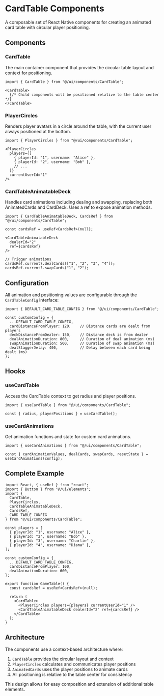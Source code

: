 # CardTable Components

A composable set of React Native components for creating an animated card table with circular player positioning.

## Components

### CardTable
The main container component that provides the circular table layout and context for positioning.

```tsx
import { CardTable } from "@/ui/components/CardTable";

<CardTable>
  {/* Child components will be positioned relative to the table center */}
</CardTable>
```

### PlayerCircles
Renders player avatars in a circle around the table, with the current user always positioned at the bottom.

```tsx
import { PlayerCircles } from "@/ui/components/CardTable";

<PlayerCircles 
  players={[
    { playerId: "1", username: "Alice" },
    { playerId: "2", username: "Bob" },
    // ...
  ]} 
  currentUserId="1" 
/>
```

### CardTableAnimatableDeck
Handles card animations including dealing and swapping, replacing both AnimatedCards and CardDeck. Uses a ref to expose animation methods.

```tsx
import { CardTableAnimatableDeck, CardsRef } from "@/ui/components/CardTable";

const cardsRef = useRef<CardsRef>(null);

<CardTableAnimatableDeck 
  dealerId="2" 
  ref={cardsRef}
/>

// Trigger animations
cardsRef.current?.dealCards(["1", "2", "3", "4"]);
cardsRef.current?.swapCards("1", "2");
```

## Configuration

All animation and positioning values are configurable through the `CardTableConfig` interface:

```tsx
import { DEFAULT_CARD_TABLE_CONFIG } from "@/ui/components/CardTable";

const customConfig = {
  ...DEFAULT_CARD_TABLE_CONFIG,
  cardDistanceFromPlayer: 120,    // Distance cards are dealt from players
  deckDistanceFromDealer: 150,    // Distance deck is from dealer
  dealAnimationDuration: 800,     // Duration of deal animation (ms)
  swapAnimationDuration: 500,     // Duration of swap animation (ms)
  dealStaggerDelay: 400,          // Delay between each card being dealt (ms)
};
```

## Hooks

### useCardTable
Access the CardTable context to get radius and player positions.

```tsx
import { useCardTable } from "@/ui/components/CardTable";

const { radius, playerPositions } = useCardTable();
```

### useCardAnimations
Get animation functions and state for custom card animations.

```tsx
import { useCardAnimations } from "@/ui/components/CardTable";

const { cardAnimationValues, dealCards, swapCards, resetState } = useCardAnimations(config);
```

## Complete Example

```tsx
import React, { useRef } from "react";
import { Button } from "@/ui/elements";
import { 
  CardTable, 
  PlayerCircles, 
  CardTableAnimatableDeck, 
  CardsRef,
  CARD_TABLE_CONFIG 
} from "@/ui/components/CardTable";

const players = [
  { playerId: "1", username: "Alice" },
  { playerId: "2", username: "Bob" },
  { playerId: "3", username: "Charlie" },
  { playerId: "4", username: "Diana" },
];

const customConfig = {
  ...DEFAULT_CARD_TABLE_CONFIG,
  cardDistanceFromPlayer: 100,
  dealAnimationDuration: 600,
};

export function GameTable() {
  const cardsRef = useRef<CardsRef>(null);

  return (
    <CardTable>
      <PlayerCircles players={players} currentUserId="1" />
      <CardTableAnimatableDeck dealerId="2" ref={cardsRef} />
    </CardTable>
  );
}
```

## Architecture

The components use a context-based architecture where:

1. `CardTable` provides the circular layout and context
2. `PlayerCircles` calculates and communicates player positions
3. `AnimatedCards` uses the player positions to animate cards
4. All positioning is relative to the table center for consistency

This design allows for easy composition and extension of additional table elements. 